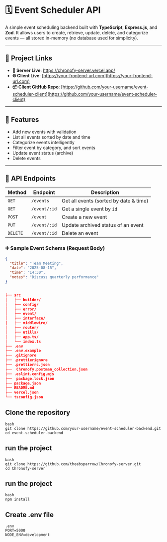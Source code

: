 # 🗓️ Event Scheduler API

A simple event scheduling backend built with **TypeScript**, **Express.js**, and **Zod**. It allows users to create, retrieve, update, delete, and categorize events — all stored in-memory (no database used for simplicity).

---

## 🔗 Project Links

- **🔴 Server Live**: https://chronofy-server.vercel.app/
- **🌐 Client Live**: [https://your-frontend-url.com](https://your-frontend-url.com)
- **📦 Client GitHub Repo**: [https://github.com/your-username/event-scheduler-client](https://github.com/your-username/event-scheduler-client)

---

## 📌 Features

- Add new events with validation
- List all events sorted by date and time
- Categorize events intelligently
- Filter event by category, and sort events
- Update event status (archive)
- Delete events

---

## 📁 API Endpoints

| Method   | Endpoint     | Description                            |
| -------- | ------------ | -------------------------------------- |
| `GET`    | `/events`    | Get all events (sorted by date & time) |
| `GET`    | `/event/:id` | Get a single event by `id`             |
| `POST`   | `/event`     | Create a new event                     |
| `PUT`    | `/event/:id` | Update archived status of an event     |
| `DELETE` | `/event/:id` | Delete an event                        |

### ➕ Sample Event Schema (Request Body)

```json
{
  "title": "Team Meeting",
  "date": "2025-08-15",
  "time": "14:30",
  "notes": "Discuss quarterly performance"
}


├── src
│   ├── builder/
│   ├── config/
│   ├── error/
│   ├── event/
│   ├── interface/
|   ├── middlewire/
│   ├── router/
│   ├── utills/
│   ├── app.ts/
│   └── index.ts
├── .env
├── .env.example
├── .gitignore
├── .prettierignore
├── .prettierrc.json
├──  Chronofy.postman_collection.json
├── .eslint.config.mjs
├──  package.lock.json
├── package.json
├── README.md
├── vercel.json
└── tsconfig.json
```

## Clone the repository

```
bash
git clone https://github.com/your-username/event-scheduler-backend.git
cd event-scheduler-backend

```

## run the project

```
bash
git clone https://github.com/theabsparrow/Chronofy-server.git
cd Chronofy-server

```

## run the project

```
bash
npm install

```

## Create .env file

```
.env
PORT=5000
NODE_ENV=development

```
